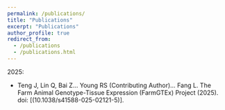 ```yaml
---
permalink: /publications/
title: "Publications"
excerpt: "Publications"
author_profile: true
redirect_from: 
  - /publications
  - /publications.html
---
```


2025:  
* Teng J, Lin Q, Bai Z… Young RS (Contributing Author)… Fang L. The Farm Animal Genotype-Tissue Expression (FarmGTEx) Project (2025). doi: [(10.1038/s41588-025-02121-5)].
